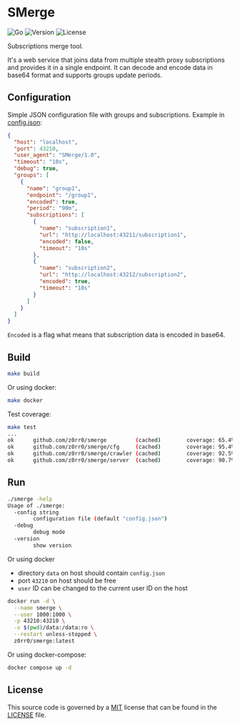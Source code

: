 # SMerge

![Go](https://github.com/z0rr0/smerge/workflows/Go/badge.svg)
![Version](https://img.shields.io/github/tag/z0rr0/smerge.svg)
![License](https://img.shields.io/github/license/z0rr0/smerge.svg)

Subscriptions merge tool.

It's a web service that joins data from multiple stealth proxy subscriptions and provides it in a single endpoint.
It can decode and encode data in base64 format and supports groups update periods.

## Configuration

Simple JSON configuration file with groups and subscriptions.
Example in [config.json](https://github.com/z0rr0/smerge/blob/main/config.json):

```json
{
  "host": "localhost",
  "port": 43210,
  "user_agent": "SMerge/1.0",
  "timeout": "10s",
  "debug": true,
  "groups": [
    {
      "name": "group1",
      "endpoint": "/group1",
      "encoded": true,
      "period": "90m",
      "subscriptions": [
        {
          "name": "subscription1",
          "url": "http://localhost:43211/subscription1",
          "encoded": false,
          "timeout": "10s"
        },
        {
          "name": "subscription2",
          "url": "http://localhost:43212/subscription2",
          "encoded": true,
          "timeout": "10s"
        }
      ]
    }
  ]
}
```

`Encoded` is a flag what means that subscription data is encoded in base64.

## Build

```bash
make build
```

Or using docker:

```bash
make docker
```

Test coverage:

```bash
make test
...
ok      github.com/z0rr0/smerge         (cached)        coverage: 65.4% of statements
ok      github.com/z0rr0/smerge/cfg     (cached)        coverage: 95.4% of statements
ok      github.com/z0rr0/smerge/crawler (cached)        coverage: 92.5% of statements
ok      github.com/z0rr0/smerge/server  (cached)        coverage: 90.7% of statements
```

## Run

```bash
./smerge -help
Usage of ./smerge:
  -config string
        configuration file (default "config.json")
  -debug
        debug mode
  -version
        show version
```

Or using docker

- directory `data` on host should contain `config.json`
- port `43210` on host should be free
- `user` ID can be changed to the current user ID on the host

```bash
docker run -d \
  --name smerge \
  --user 1000:1000 \
  -p 43210:43210 \
  -v $(pwd)/data:/data:ro \
  --restart unless-stopped \
  z0rr0/smerge:latest
```

Or using docker-compose:

```bash
docker compose up -d
```

## License

This source code is governed by a [MIT](https://opensource.org/license/MIT)
license that can be found in the [LICENSE](https://github.com/z0rr0/smerge/blob/main/LICENSE) file.
